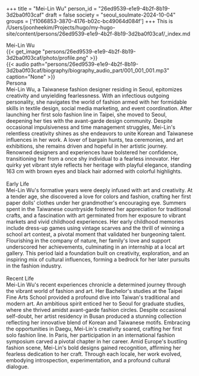 +++
title = "Mei-Lin Wu"
person_id = "26ed9539-e1e9-4b2f-8b19-3d2ba0f03caf"
draft = false
society = "seoul_soulmate-2024-10-04"
groups = ['f1066853-3870-4176-b02c-bc49064d084f']
+++
This is /Users/joonheekim/Projects/hugo/my-hugo-site/content/persons/26ed9539-e1e9-4b2f-8b19-3d2ba0f03caf/_index.md

<div class="h1_1_right">Mei-Lin Wu</div>{{< get_image "persons/26ed9539-e1e9-4b2f-8b19-3d2ba0f03caf/photo/profile.png" >}}
<br>
{{< audio
    path="persons/26ed9539-e1e9-4b2f-8b19-3d2ba0f03caf/biography/biography_audio_part/001_001_001.mp3" 
    caption="None"
>}}
<br>
<div class="h2">Persona</div><div class="plain">Mei-Lin Wu, a Taiwanese fashion designer residing in Seoul, epitomizes creativity and unyielding fearlessness. With an infectious outgoing personality, she navigates the world of fashion armed with her formidable skills in textile design, social media marketing, and event coordination. After launching her first solo fashion line in Taipei, she moved to Seoul, deepening her ties with the avant-garde design community. Despite occasional impulsiveness and time management struggles, Mei-Lin's relentless creativity shines as she endeavors to unite Korean and Taiwanese influences in her work. A lover of bargain hunts, tea ceremonies, and art exhibitions, she remains driven and hopeful in her artistic journey. Renowned designers and experiences have bolstered her confidence, transitioning her from a once shy individual to a fearless innovator. Her quirky yet vibrant style reflects her heritage with playful elegance, standing 163 cm with brown eyes and black hair adorned with colorful highlights.</div><br>
<div class="h2">Early Life</div><div class="plain">Mei-Lin Wu's formative years were deeply infused with art and creativity. At a tender age, she discovered a love for colors and fashion, crafting her first paper dolls' clothes under her grandmother's encouraging eye. Summers spent in the Taiwanese countryside fostered her appreciation for traditional crafts, and a fascination with art germinated from her exposure to vibrant markets and vivid childhood experiences. Her early childhood memories include dress-up games using vintage scarves and the thrill of winning a school art contest, a pivotal moment that validated her burgeoning talent. Flourishing in the company of nature, her family's love and support underscored her achievements, culminating in an internship at a local art gallery. This period laid a foundation built on creativity, exploration, and an inspiring mix of cultural influences, forming a bedrock for her later pursuits in the fashion industry.</div><br>
<div class="h2">Recent Life</div><div class="plain">Mei-Lin Wu's recent experiences chronicle a determined journey through the vibrant world of fashion and art. Her Bachelor's studies at the Taipei Fine Arts School provided a profound dive into Taiwan's traditional and modern art. An ambitious spirit enticed her to Seoul for graduate studies, where she thrived amidst avant-garde fashion circles. Despite occasional self-doubt, her artist residency in Busan produced a stunning collection reflecting her innovative blend of Korean and Taiwanese motifs. Embracing the opportunities in Daegu, Mei-Lin's creativity soared, crafting her first solo fashion line. In Paris, her participation in an international fashion symposium carved a pivotal chapter in her career. Amid Europe's bustling fashion scene, Mei-Lin's bold designs gained recognition, affirming her fearless dedication to her craft. Through each locale, her work evolved, embodying introspection, experimentation, and a profound cultural dialogue.</div><br>
